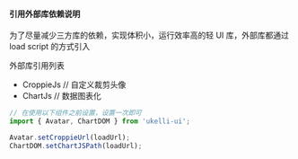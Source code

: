 #### 引用外部库依赖说明

为了尽量减少三方库的依赖，实现体积小，运行效率高的轻 UI 库，外部库都通过 load script 的方式引入

外部库引用列表

- CroppieJs // 自定义裁剪头像
- ChartJs   // 数据图表化

```jsx static
// 在使用以下组件之前设置，设置一次即可
import { Avatar, ChartDOM } from 'ukelli-ui';

Avatar.setCroppieUrl(loadUrl);
ChartDOM.setChartJSPath(loadUrl);
```